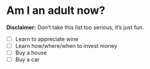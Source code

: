 # Am I an adult now?

__Disclaimer:__ Don’t take this list too serious, it’s just fun.

- [ ] Learn to appreciate wine
- [ ] Learn how/where/when to invest money
- [ ] Buy a house
- [ ] Buy a car
